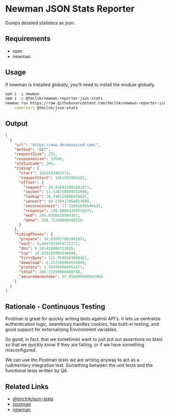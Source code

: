 # Newman JSON Stats Reporter

Dumps detailed statistics as json.

## Requirements

* npm
* newman

## Usage

If newman is installed globally, you'll need to install the module globally.

```sh
npm i -g newman
npm i -g @tmclnk/newman-reporter-json-stats
newman run https://raw.githubusercontent.com/tmclnk/newman-reporter-json-stats/main/examples/postman_collection.json \
  --reporters @tmclnk/json-stats
```

## Output

```json
[
  {
    "url": "https://www.devobsessed.com/",
    "method": "GET",
    "requestSize": 231,
    "responseSize": 19548,
    "statusCode": 200,
    "timing": {
      "start": 1661583902671,
      "requestStart": 1661583902682,
      "offset": {
        "request": 10.838917002081871,
        "socket": 11.538708999752998,
        "lookup": 20.740125000476837,
        "connect": 40.270417004823685,
        "secureConnect": 77.32091699540615,
        "response": 198.68083399534225,
        "end": 204.9380419999361,
        "done": 206.72300000488758
      }
    },
    "timingPhases": {
      "prepare": 10.838917002081871,
      "wait": 0.6997919976711273,
      "dns": 9.201416000723839,
      "tcp": 19.530292004346848,
      "firstByte": 121.3599169999361,
      "download": 6.257208004593849,
      "process": 1.784958004951477,
      "total": 206.72300000488758,
      "secureHandshake": 37.050499990582466
    }
  }
]
```

## Rationale - Continuous Testing

Postman is great for quickly writing tests against API's. It lets us centralize
authentication logic, seamlessly handles cookies, has built-in testing, and
good support for externalizing Environment variables.

So good, in fact, that we sometimes want to just put our assertions on blast so that
we quickly know if they are failing, or if we have something misconfigured.

We can use the Postman tests we are writing anyway to act as a rudimentary integration
test. Something between the unit tests and the functional tests written by QA.

## Related Links

* [@tmclnk/json-stats](https://www.npmjs.com/package/@tmclnk/newman-reporter-json-stats)
* [postman](https://www.postman.com/)
* [newman](https://github.com/postmanlabs/newman)
